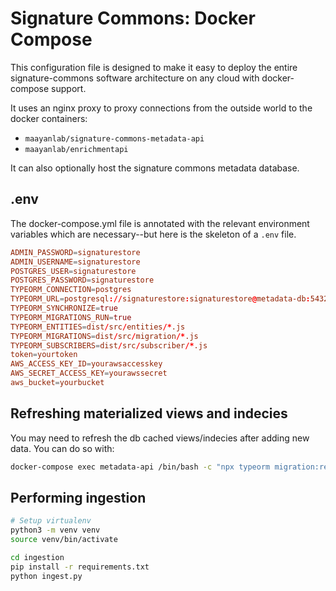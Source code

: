 # Signature Commons: Docker Compose

This configuration file is designed to make it easy to deploy the entire signature-commons software architecture on any cloud with docker-compose support.

It uses an nginx proxy to proxy connections from the outside world to the docker containers:
- `maayanlab/signature-commons-metadata-api`
- `maayanlab/enrichmentapi`

It can also optionally host the signature commons metadata database.

## .env

The docker-compose.yml file is annotated with the relevant environment variables which are necessary--but here is the skeleton of a `.env` file.

```conf
ADMIN_PASSWORD=signaturestore
ADMIN_USERNAME=signaturestore
POSTGRES_USER=signaturestore
POSTGRES_PASSWORD=signaturestore
TYPEORM_CONNECTION=postgres
TYPEORM_URL=postgresql://signaturestore:signaturestore@metadata-db:5432/signaturestore
TYPEORM_SYNCHRONIZE=true
TYPEORM_MIGRATIONS_RUN=true
TYPEORM_ENTITIES=dist/src/entities/*.js
TYPEORM_MIGRATIONS=dist/src/migration/*.js
TYPEORM_SUBSCRIBERS=dist/src/subscriber/*.js
token=yourtoken
AWS_ACCESS_KEY_ID=yourawsaccesskey
AWS_SECRET_ACCESS_KEY=yourawssecret
aws_bucket=yourbucket
```

## Refreshing materialized views and indecies
You may need to refresh the db cached views/indecies after adding new data. You can do so with:

```bash
docker-compose exec metadata-api /bin/bash -c "npx typeorm migration:revert && npx typeorm migration:run"
```

## Performing ingestion

```bash
# Setup virtualenv
python3 -m venv venv
source venv/bin/activate

cd ingestion
pip install -r requirements.txt
python ingest.py
```
